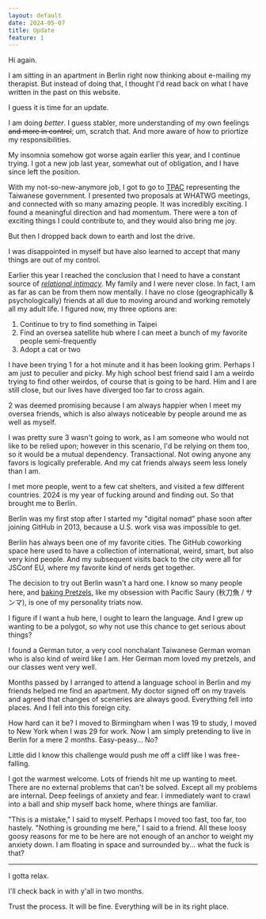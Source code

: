 ```yaml
---
layout: default
date: 2024-05-07
title: Update
feature: 1
---
```


Hi again.

I am sitting in an apartment in Berlin right now thinking about e-mailing my therapist. But instead of doing that, I thought I'd read back on what I have written in the past on this website.

I guess it is time for an update. 

I am doing *better*. I guess stabler, more understanding of my own feelings ~~and more in control~~; um, scratch that. And more aware of how to priortize my responsibilities.

My insomnia somehow got worse again earlier this year, and I continue trying. I got a new job last year, somewhat out of obligation, and I have since left the position.

With my not-so-new-anymore job, I got to go to [TPAC](https://www.w3.org/2023/09/TPAC/) representing the Taiwanese government. I presented two proposals at WHATWG meetings, and connected with so many amazing people. It was incredibly exciting. I found a meaningful direction and had momentum. There were a ton of exciting things I could contribute to, and they would also bring me joy. 

But then I dropped back down to earth and lost the drive.

I was disappointed in myself but have also learned to accept that many things are out of my control.

Earlier this year I reached the conclusion that I need to have a constant source of [_relational intimacy_](https://www.betterhealth.vic.gov.au/health/healthyliving/relationships-creating-intimacy#intimacy-in-relationships). My family and I were never close. In fact, I am as far as can be from them now mentally. I have no close (geographically & psychologically) friends at all due to moving around and working remotely all my adult life. I figured now, my three options are:

1. Continue to try to find something in Taipei
2. Find an oversea satellite hub where I can meet a bunch of my favorite people semi-frequently
3. Adopt a cat or two

I have been trying 1 for a hot minute and it has been looking grim. Perhaps I am just to peculier and picky. My high school best friend said I am a weirdo trying to find other weirdos, of course that is going to be hard. Him and I are still close, but our lives have diverged too far to cross again.

2 was deemed promising because I am always happier when I meet my oversea friends, which is also always noticeable by people around me as well as myself. 

I was pretty sure 3 wasn't going to work, as I am someone who would not like to be relied upon; however in this scenario, I'd be relying on them too, so it would be a mutual dependency. Transactional. Not owing anyone any favors is logically preferable. And my cat friends always seem less lonely than I am.

I met more people, went to a few cat shelters, and visited a few different countries. 2024 is my year of fucking around and finding out. So that brought me to Berlin.

Berlin was my first stop after I started my "digital nomad" phase soon after joining GitHub in 2013, because a U.S. work visa was impossible to get.

Berlin has always been one of my favorite cities. The GitHub coworking space here used to have a collection of international, weird, smart, but also very kind people. And my subsequent visits back to the city were all for JSConf EU, where my favorite kind of nerds get together.

The decision to try out Berlin wasn't a hard one. I know so many people here, and [baking Pretzels](https://instagram.com/muanbakes), like my obsession with Pacific Saury (秋刀魚 / サンマ), is one of my personality triats now.

I figure if I want a hub here, I ought to learn the language. And I grew up wanting to be a polygot, so why not use this chance to get serious about things?

I found a German tutor, a very cool nonchalant Taiwanese German woman who is also kind of weird like I am. Her German mom loved my pretzels, and our classes went very well.

Months passed by I arranged to attend a language school in Berlin and my friends helped me find an apartment. My doctor signed off on my travels and agreed that changes of sceneries are always good. Everything fell into places. And I fell into this foreign city.

How hard can it be? I moved to Birmingham when I was 19 to study, I moved to New York when I was 29 for work. Now I am simply pretending to live in Berlin for a mere 2 months. Easy-peasy... No?

Little did I know this challenge would push me off a cliff like I was free-falling.

I got the warmest welcome. Lots of friends hit me up wanting to meet. There are no external problems that can't be solved. Except all my problems are internal. Deep feelings of anxiety and fear. I immediately want to crawl into a ball and ship myself back home, where things are familiar.

"This is a mistake," I said to myself. Perhaps I moved too fast, too far, too hastely. "Nothing is grounding me here," I said to a friend. All these loosy goosy reasons for me to be here are not enough of an anchor to weight my anxiety down. I am floating in space and surrounded by... what the fuck is that?

---

I gotta relax.

I'll check back in with y'all in two months.

Trust the process. It will be fine. Everything will be in its right place.
